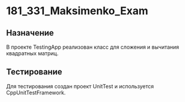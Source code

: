 # 181_331_Maksimenko_Exam

## Назначение
В проекте TestingApp реализован класс для сложения и вычитания квадратных матриц.
## Тестирование
Для тестирования создан проект UnitTest и используется CppUnitTestFramework.
